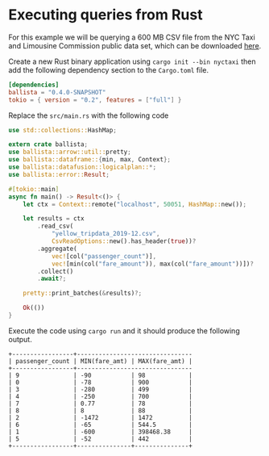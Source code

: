 # Executing queries from Rust

For this example we will be querying a 600 MB CSV file from the NYC Taxi and Limousine Commission public data set, which 
can be downloaded [here](https://nyc-tlc.s3.amazonaws.com/trip+data/yellow_tripdata_2019-12.csv).

Create a new Rust binary application using `cargo init --bin nyctaxi` then add the following dependency section to the 
`Cargo.toml` file.

```toml
[dependencies]
ballista = "0.4.0-SNAPSHOT"
tokio = { version = "0.2", features = ["full"] }
```

Replace the `src/main.rs` with the following code

```rust
use std::collections::HashMap;

extern crate ballista;
use ballista::arrow::util::pretty;
use ballista::dataframe::{min, max, Context};
use ballista::datafusion::logicalplan::*;
use ballista::error::Result;

#[tokio::main]
async fn main() -> Result<()> {
    let ctx = Context::remote("localhost", 50051, HashMap::new());

    let results = ctx
        .read_csv(
            "yellow_tripdata_2019-12.csv", 
            CsvReadOptions::new().has_header(true))?
        .aggregate(
            vec![col("passenger_count")], 
            vec![min(col("fare_amount")), max(col("fare_amount"))])?
        .collect()
        .await?;

    pretty::print_batches(&results)?;

    Ok(())
}
```

Execute the code using `cargo run` and it should produce the following output.

```
+-----------------+--------------------------------
| passenger_count | MIN(fare_amt) | MAX(fare_amt) |
+-----------------+--------------------------------
| 9               | -90           | 98            |
| 0               | -78           | 900           |
| 3               | -280          | 499           |
| 4               | -250          | 700           |
| 7               | 0.77          | 78            |
| 8               | 8             | 88            |
| 2               | -1472         | 1472          |
| 6               | -65           | 544.5         |
| 1               | -600          | 398468.38     |
| 5               | -52           | 442           |
+-----------------+---------------+---------------+
```


